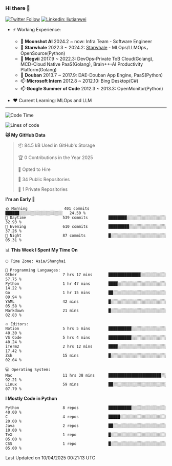 ### Hi there 👋

[![Twitter Follow](https://img.shields.io/twitter/follow/tianweidut?style=social)](https://twitter.com/tianweidut)
[![Linkedin: liutianwei](https://img.shields.io/badge/-liutianwei-blue?style=flat-square&logo=Linkedin&logoColor=white&link=https://www.linkedin.com/in/liutianwei/)](https://www.linkedin.com/in/liutianwei/)

- ⚡ Working Experience:
  - 🔭 **Moonshot AI**  2024.2 ~ now: Infra Team - Software Engineer
  - 🌱 **Starwhale** 2022.3 ~ 2024.2: [Starwhale](https://github.com/star-whale/starwhale) - MLOps/LLMOps，OpenSource(Python)
  - 🌱 **Megvii** 2017.9 ~ 2022.3: DevOps-Private ToB Cloud(Golang), MCD-Cloud Native PaaS(Golang), Brain++-AI Productivity Platform(Golang)
  - 🌱 **Douban** 2013.7 ~ 2017.9: DAE-Douban App Engine, PaaS(Python)
  - 📫 **Microsoft Intern** 2012.8 ~ 2012.10: Bing Desktop(C#)
  - 📫 **Google Summer of Code** 2012.3 ~ 2013.3: OpenMonitor(Python)

- ❤️ Current Learning: MLOps and LLM

---
<!--START_SECTION:waka-->
![Code Time](http://img.shields.io/badge/Code%20Time-6%2C908%20hrs%2058%20mins-blue)

![Lines of code](https://img.shields.io/badge/From%20Hello%20World%20I%27ve%20Written-1.0%20million%20lines%20of%20code-blue)

**🐱 My GitHub Data** 

> 📦 84.5 kB Used in GitHub's Storage 
 > 
> 🏆 0 Contributions in the Year 2025
 > 
> 💼 Opted to Hire
 > 
> 📜 34 Public Repositories 
 > 
> 🔑 1 Private Repositories 
 > 
**I'm an Early 🐤** 

```text
🌞 Morning                401 commits         ██████░░░░░░░░░░░░░░░░░░░   24.50 % 
🌆 Daytime                539 commits         ████████░░░░░░░░░░░░░░░░░   32.93 % 
🌃 Evening                610 commits         █████████░░░░░░░░░░░░░░░░   37.26 % 
🌙 Night                  87 commits          █░░░░░░░░░░░░░░░░░░░░░░░░   05.31 % 
```


📊 **This Week I Spent My Time On** 

```text
🕑︎ Time Zone: Asia/Shanghai

💬 Programming Languages: 
Other                    7 hrs 17 mins       ██████████████░░░░░░░░░░░   57.75 % 
Python                   1 hr 47 mins        ████░░░░░░░░░░░░░░░░░░░░░   14.22 % 
Go                       1 hr 15 mins        ██░░░░░░░░░░░░░░░░░░░░░░░   09.94 % 
YAML                     42 mins             █░░░░░░░░░░░░░░░░░░░░░░░░   05.58 % 
Markdown                 21 mins             █░░░░░░░░░░░░░░░░░░░░░░░░   02.83 % 

🔥 Editors: 
Notion                   5 hrs 5 mins        ██████████░░░░░░░░░░░░░░░   40.30 % 
VS Code                  5 hrs 4 mins        ██████████░░░░░░░░░░░░░░░   40.24 % 
iTerm2                   2 hrs 12 mins       ████░░░░░░░░░░░░░░░░░░░░░   17.42 % 
Zsh                      15 mins             █░░░░░░░░░░░░░░░░░░░░░░░░   02.04 % 

💻 Operating System: 
Mac                      11 hrs 38 mins      ███████████████████████░░   92.21 % 
Linux                    59 mins             ██░░░░░░░░░░░░░░░░░░░░░░░   07.79 % 
```

**I Mostly Code in Python** 

```text
Python                   8 repos             ██████████░░░░░░░░░░░░░░░   40.00 % 
C                        4 repos             █████░░░░░░░░░░░░░░░░░░░░   20.00 % 
Java                     2 repos             ██░░░░░░░░░░░░░░░░░░░░░░░   10.00 % 
TeX                      1 repo              █░░░░░░░░░░░░░░░░░░░░░░░░   05.00 % 
CSS                      1 repo              █░░░░░░░░░░░░░░░░░░░░░░░░   05.00 % 
```




 Last Updated on 10/04/2025 00:21:13 UTC
<!--END_SECTION:waka-->

